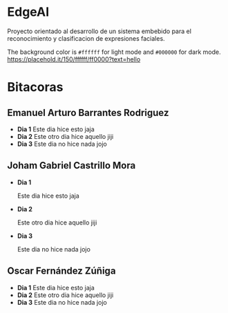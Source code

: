 # **EdgeAI**
Proyecto orientado al desarrollo de un sistema embebido para el reconocimiento y clasificacion de expresiones faciales.

The background color is `#ffffff` for light mode and `#000000` for dark mode.
https://placehold.it/150/ffffff/ff0000?text=hello

# **Bitacoras**

## **Emanuel Arturo Barrantes Rodriguez**
* **Dia 1**
    Este dia hice esto jaja
* **Dia 2**
    Este otro dia hice aquello jiji
* **Dia 3**
    Este dia no hice nada jojo

## **Joham Gabriel Castrillo Mora**
* **Dia 1**
  
    Este dia hice esto jaja
* **Dia 2**
  
    Este otro dia hice aquello jiji
* **Dia 3**
  
    Este dia no hice nada jojo

## **Oscar Fernández Zúñiga**
* **Dia 1**
    Este dia hice esto jaja
* **Dia 2**
    Este otro dia hice aquello jiji
* **Dia 3**
    Este dia no hice nada jojo
